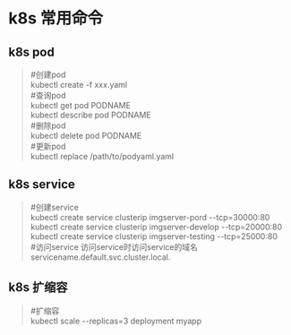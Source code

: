 # k8s 常用命令 #
## k8s pod ##  
> #创建pod  
kubectl create -f xxx.yaml  
#查询pod  
kubectl get pod PODNAME  
kubectl describe pod PODNAME  
#删除pod  
kubectl delete pod PODNAME  
#更新pod  
kubectl replace /path/to/podyaml.yaml

## k8s service ##
> #创建service  
kubectl create service clusterip imgserver-pord --tcp=30000:80  
kubectl create service clusterip imgserver-develop --tcp=20000:80  
kubectl create service clusterip imgserver-testing --tcp=25000:80  
#访问service
访问service时访问service的域名  
servicename.default.svc.cluster.local.

## k8s 扩缩容 ##
> #扩缩容  
kubectl scale --replicas=3 deployment myapp
